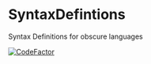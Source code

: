 # SyntaxDefintions
Syntax Definitions for obscure languages

[![CodeFactor](https://www.codefactor.io/repository/github/demolisherofsouls/syntaxdefintions/badge)](https://www.codefactor.io/repository/github/demolisherofsouls/syntaxdefintions)
